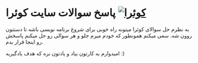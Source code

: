 # پاسخ سوالات سایت کوئرا  [![کوئرا](https://user-images.githubusercontent.com/49264993/137637114-e0687e95-08eb-4181-98b0-56fe515f6bc7.png)](https://user-images.githubusercontent.com/49264993/137637114-e0687e95-08eb-4181-98b0-56fe515f6bc7.png)

به نظرم حل سوالای کوئرا میتونه راه خوبی برای شروع برنامه نویسی باشه تا دستتون روون شه. سعی میکنم همونطور که خودم میرم جلو و هر سوالی رو حل میکنم پاسخش رو اینجا قرار بدم.

امیدوارم به کارتون بیاد و یادتون نره که هدف یادگیریه :)

